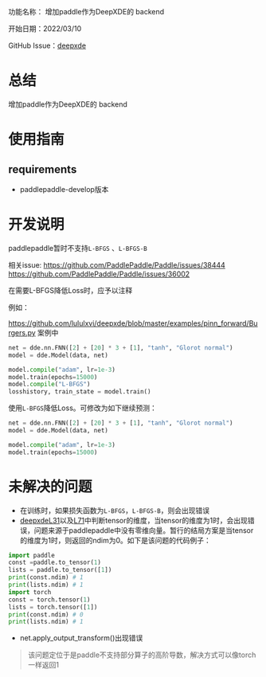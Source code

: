 功能名称： 增加paddle作为DeepXDE的 backend

开始日期：2022/03/10

GitHub Issue：[deepxde](https://github.com/lululxvi/deepxde/issues/559)

# 总结

增加paddle作为DeepXDE的 backend

# 使用指南

## requirements

- paddlepaddle-develop版本

# 开发说明

paddlepaddle暂时不支持`L-BFGS` 、`L-BFGS-B`

相关issue:
https://github.com/PaddlePaddle/Paddle/issues/38444
https://github.com/PaddlePaddle/Paddle/issues/36002

在需要L-BFGS降低Loss时，应予以注释

例如：

https://github.com/lululxvi/deepxde/blob/master/examples/pinn_forward/Burgers.py 案例中

```python
net = dde.nn.FNN([2] + [20] * 3 + [1], "tanh", "Glorot normal")
model = dde.Model(data, net)

model.compile("adam", lr=1e-3)
model.train(epochs=15000)
model.compile("L-BFGS")
losshistory, train_state = model.train()
```

使用`L-BFGS`降低Loss。可修改为如下继续预测：
```python
net = dde.nn.FNN([2] + [20] * 3 + [1], "tanh", "Glorot normal")
model = dde.Model(data, net)

model.compile("adam", lr=1e-3)
model.train(epochs=15000)
```

# 未解决的问题

- 在训练时，如果损失函数为`L-BFGS`，`L-BFGS-B`，则会出现错误
- [deepxdeL31](https://github.com/lululxvi/deepxde/blob/master/deepxde/icbc/initial_conditions.py#L31)以及[L71](https://github.com/lululxvi/deepxde/blob/master/deepxde/icbc/boundary_conditions.py#L71)中判断tensor的维度，当tensor的维度为1时，会出现错误，问题来源于paddlepaddle中没有零维向量。暂行的结局方案是当tensor的维度为1时，则返回的ndim为0。如下是该问题的代码例子：
```python
import paddle
const =paddle.to_tensor(1) 
lists = paddle.to_tensor([1])
print(const.ndim) # 1
print(lists.ndim) # 1
import torch 
const = torch.tensor(1)
lists = torch.tensor([1])
print(const.ndim) # 0
print(lists.ndim) # 1
```

- net.apply_output_transform()出现错误
> 该问题定位于是paddle不支持部分算子的高阶导数，解决方式可以像torch一样返回1